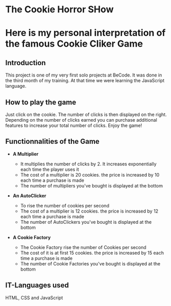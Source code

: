 # The Cookie Horror SHow

# Here is my personal interpretation of the famous Cookie Cliker Game


## Introduction
This project is one of my very first solo projects at BeCode. It was done in the third month of my training. At that time we were learning the JavaScript language. 


## How to play the game 
Just click on the cookie. The number of clicks is then displayed on the right. Depending on the number of clicks earned you can purchase additional features to increase your total number of clicks.
Enjoy the game!

## Functionnalities of the Game


*  **A Multiplier** 
    + It multiplies the number of clicks by 2. It increases exponentially each time the player uses it
    + The cost of a multiplier is 20 cookies. the price is increased by 10 each time a purchase is made
    + The number of multipliers you've bought is displayed at the bottom

* **An AutoClicker**
    + To rise the number of cookies per second
    + The cost of a multiplier is 12 cookies. the price is increased by 12 each time a purchase is made
    + The number of AutoClickers you've bought is displayed at the bottom

* **A Cookie Factory**
    + The Cookie Factory rise the number of Cookies per second
    + The cost of it is at first 15 cookies. the price is increased by 15 each time a purchase is made
    + The number of Cookie Factories you've bought is displayed at the bottom

## IT-Languages used
 HTML, CSS and JavaScript




